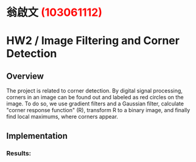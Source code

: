 # 翁啟文 <span style="color:red">(103061112)</span>

# HW2 / Image Filtering and Corner Detection

## Overview
The project is related to corner detection. By digital signal processing, corners in an image can be found out and labeled as red circles on the image. To do so, we use gradient filters and a Gaussian filter, calculate "corner response function" (R), transform R to a binary image,  and finally find local maximums, where corners appear.


## Implementation

### Results: 

